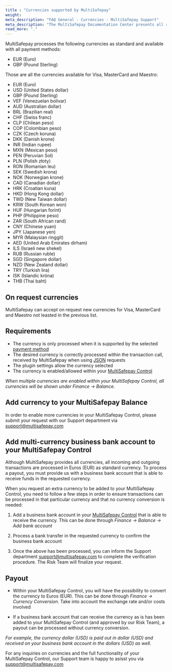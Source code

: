 ```yaml
---
title : "Currencies supported by MultiSafepay"
weight:
meta_description: "FAQ General - Currencies - MultiSafepay Support"
meta_description: "The MultiSafepay Documentation Center presents all relevant information about our Plugins and API. You can also find support pages for Payment Methods, Tools and General Questions as well as the contact details of our Support and Integration Teams."
read_more: "."
---
```


MultiSafepay processes the following currencies as standard and available with all payment methods: 

* EUR (Euro)
* GBP (Pound Sterling) 

Those are all the currencies available for Visa, MasterCard and Maestro:

* EUR (Euro)
* USD (United States dollar)
* GBP (Pound Sterling)
* VEF (Venezuelan bolívar)
* AUD (Australian dollar)
* BRL (Brazilian real)
* CHF (Swiss franc)
* CLP (Chilean peso)
* COP (Colombian peso)
* CZK (Czech koruna)
* DKK (Danish krone)
* INR (Indian rupee)
* MXN (Mexican peso)
* PEN (Peruvian Sol)
* PLN (Polish złoty)
* RON (Romanian leu)
* SEK (Swedish krona)
* NOK (Norwegian krone)
* CAD (Canadian dollar)
* HRK (Croatian kuna)
* HKD (Hong Kong dollar)
* TWD (New Taiwan dollar)
* KRW (South Korean won)
* HUF (Hungarian forint)
* PHP (Philippine peso)
* ZAR (South African rand)
* CNY (Chinese yuan)
* JPY (Japanese yen)
* MYR (Malaysian ringgit)
* AED (United Arab Emirates dirham)
* ILS (Israeli new shekel)
* RUB (Russian ruble)
* SGD (Singapore dollar)
* NZD (New Zealand dollar)
* TRY (Turkish lira)
* ISK (Islandic króna)
* THB (Thai baht)

## On request currencies

MultiSafepay can accept on request new currencies for Visa, MasterCard and Maestro not leasted in the previous list.

## Requirements

* The currency is only processed when it is supported by the selected [payment method](/payment-methods/)
* The desired currency is correctly processed within the transaction call, received by MultiSafepay when using [JSON](/api/#orders) requests
* The plugin settings allow the currency selected
* The currency is enabled/allowed within your [MultiSafepay Control](https://merchant.multisafepay.com/)

_When multiple currencies are enabled within your MultiSafepay Control, all currencies will be shown under Finance -> Balance_.  

## Add currency to your MultiSafepay Balance

In order to enable more currencies in your MultiSafepay Control, please submit your request with our Support department via <support@multisafepay.com>

## Add multi-currency business bank account to your MultiSafepay Control

Although MultiSafepay provides all currencies, all incoming and outgoing transactions are processed in Euros (EUR) as standard currency.
To process a payout, you must provide us with a business bank account that is able to receive funds in the requested currency.

When you request an extra currency to be added to your MultiSafepay Control, you need to follow a few steps in order to ensure transactions can be processed in that particular currency and that no currency conversion is needed:

1. Add a business bank account in your [MultiSafepay Control](https://merchant.multisafepay.com/) that is able to receive the currency.
This can be done through _Finance -> Balance -> Add bank account_

2. Process a bank transfer in the requested currency to confirm the business bank account

3. Once the above has been processed, you can inform the Support department <support@multisafepay.com> to complete the verification procedure. The Risk Team will finalize your request.

## Payout

* Within your MultiSafepay Control, you will have the possibility to convert the currency to Euros (EUR). This can be done through _Finance -> Currency Conversion_. Take into account the exchange rate and/or costs involved

* If a business bank account that can receive the currency as is has been added to your MultiSafepay Control (and approved by our Risk Team), a payout can be processed without currency conversion.

_For example, the currency dollar (USD) is paid out in dollar (USD) and received on your business bank account in the dollars (USD) as well._


For any inquiries on currencies and the full functionality of your MultiSafepay Control, our Support team is happy to asisst you via <support@multisafepay.com>